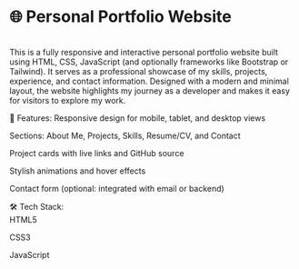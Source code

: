 <h1>🌐 Personal Portfolio Website</h1><br>
This is a fully responsive and interactive personal portfolio website built using HTML, CSS, JavaScript (and optionally frameworks like Bootstrap or Tailwind). It serves as a professional showcase of my skills, projects, experience, and contact information. Designed with a modern and minimal layout, the website highlights my journey as a developer and makes it easy for visitors to explore my work.

🔧 Features:
Responsive design for mobile, tablet, and desktop views

Sections: About Me, Projects, Skills, Resume/CV, and Contact

Project cards with live links and GitHub source

Stylish animations and hover effects

Contact form (optional: integrated with email or backend)

🛠️ Tech Stack:<br>
HTML5

CSS3

JavaScript
